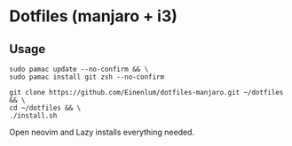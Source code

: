 # Dotfiles (manjaro + i3)

## Usage

```
sudo pamac update --no-confirm && \
sudo pamac install git zsh --no-confirm 

git clone https://github.com/Einenlum/dotfiles-manjaro.git ~/dotfiles && \
cd ~/dotfiles && \
./install.sh
```
Open neovim and Lazy installs everything needed.
